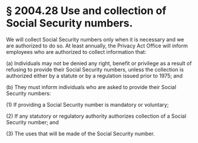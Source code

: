 # § 2004.28   Use and collection of Social Security numbers.

We will collect Social Security numbers only when it is necessary and we are authorized to do so. At least annually, the Privacy Act Office will inform employees who are authorized to collect information that:


(a) Individuals may not be denied any right, benefit or privilege as a result of refusing to provide their Social Security numbers, unless the collection is authorized either by a statute or by a regulation issued prior to 1975; and


(b) They must inform individuals who are asked to provide their Social Security numbers:


(1) If providing a Social Security number is mandatory or voluntary;


(2) If any statutory or regulatory authority authorizes collection of a Social Security number; and


(3) The uses that will be made of the Social Security number.




